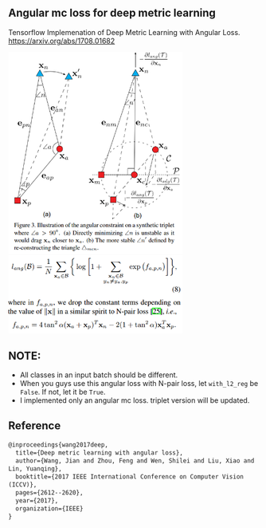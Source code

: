 ## Angular mc loss for deep metric learning

Tensorflow Implemenation of Deep Metric Learning with Angular Loss.
https://arxiv.org/abs/1708.01682

<img src="examples/fig_01.png" width="350">
<img src="examples/fig_02.png" width="350">

## NOTE:
+ All classes in an input batch should be different.
+ When you guys use this angular loss with N-pair loss, let ```with_l2_reg``` be ```False```. If not, let it be ```True```.
+ I implemented only an angular mc loss. triplet version will be updated.

## Reference
```
@inproceedings{wang2017deep,
  title={Deep metric learning with angular loss},
  author={Wang, Jian and Zhou, Feng and Wen, Shilei and Liu, Xiao and Lin, Yuanqing},
  booktitle={2017 IEEE International Conference on Computer Vision (ICCV)},
  pages={2612--2620},
  year={2017},
  organization={IEEE}
}
```
